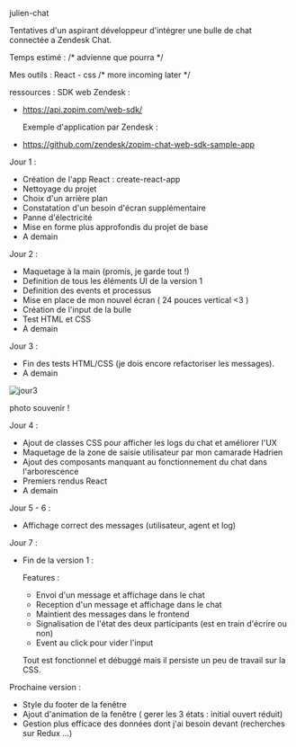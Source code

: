 julien-chat 

Tentatives d'un aspirant développeur d'intégrer une bulle de chat connectée a Zendesk Chat. 
 
Temps estimé : /* advienne que pourra */

Mes outils : 
    React - css /* more incoming later */

 ressources : 
    SDK web Zendesk : 
- https://api.zopim.com/web-sdk/

    Exemple d'application par Zendesk : 
- https://github.com/zendesk/zopim-chat-web-sdk-sample-app 

Jour 1 : 
- Création de l'app React : create-react-app
- Nettoyage du projet
- Choix d'un arrière plan
- Constatation d'un besoin d'écran supplémentaire
- Panne d'électricité
- Mise en forme plus approfondis du projet de base
- A demain

Jour 2 : 

- Maquetage à la main (promis, je garde tout !)
- Definition de tous les éléments UI de la version 1
- Definition des events et processus 
- Mise en place de mon nouvel écran ( 24 pouces vertical <3 )
- Création de l'input de la bulle
- Test HTML et CSS 
- A demain

Jour 3 : 

- Fin des tests HTML/CSS (je dois encore refactoriser les messages).
- A demain

![jour3](/uploads/f277dfcd085bab2e8977936c6061ba88/jour3.png)

photo souvenir !

Jour 4 : 

- Ajout de classes CSS pour afficher les logs du chat et améliorer l'UX
- Maquetage de la zone de saisie utilisateur par mon camarade Hadrien 
- Ajout des composants manquant au fonctionnement du chat dans l'arborescence
- Premiers rendus React
- A demain

Jour 5 - 6 :

- Affichage correct des messages (utilisateur, agent et log)


Jour 7 : 
- Fin de la version 1 :

    Features :
    - Envoi d'un message et affichage dans le chat
    - Reception d'un message et affichage dans le chat
    - Maintient des messages dans le frontend
    - Signalisation de l'état des deux participants (est en train d'écrire ou non)
    - Event au click pour vider l'input

    Tout est fonctionnel et débuggé mais il persiste un peu de travail sur la CSS.

Prochaine version :
- Style du footer de la fenêtre 
- Ajout d'animation de la fenêtre ( gerer les 3 états : initial ouvert réduit)
- Gestion plus efficace des données dont j'ai besoin devant (recherches sur Redux ...)


    
